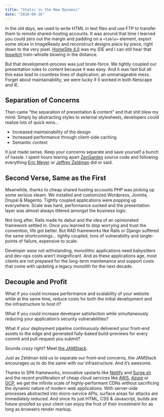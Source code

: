 ```yaml
---
title: "Static is the New Dynamic"
date: "2018-09-26"
---
```


In the old days, we used to write HTML in text files and use FTP to transfer them to remote shared-hosting accounts. It was around that time I learned you could zero out the margin and padding on a `<table>` element, export some slices in ImageReady and reconstruct designs piece by piece, right down to the very pixel. [HomeSite 4.0](https://www.irt.org/software/sw012/) was my IDE and I can still hear that [Ipswitch](https://www.ipswitch.com/ftp-client) train-whistle blowing in the distance.

But that development-process was just brute-force. We tightly coupled our presentation rules to content because it was easy. And it was fast but all this ease lead to countless lines of duplication; an unmanageable mess. Forget about maintainability, we were lucky if it worked in both Netscape and IE.

## Separation of Concerns

Then came “the separation of presentation & content” and that shit blew my mind. Simply by abstracting styles to external stylesheets, developers could realize lots of quick wins…

- Increased maintainability of the design
- Increased performance through client-side caching
- Semantic context

It just made sense. Keep your concerns separate and save yourself a bunch of hassle. I spent hours tearing apart [ZenGarden](http://www.csszengarden.com/) source code and following everything [Eric Meyer](https://meyerweb.com/) or [Jeffrey Zeldman](https://www.zeldman.com/) did or said.

## Second Verse, Same as the First

Meanwhile, thanks to cheap shared hosting accounts PHP was picking up some serious steam. We installed and customized Wordpress, Joomla, Drupal & Magento. Tightly coupled applications were popping up everywhere. Scale was hard, performance sucked and the presentation layer was almost always littered amongst the business logic.

Not long after, Rails made its debut and the idea of an opinionated framework settled in. Once you learned to stop worrying and trust the convention, life got better. But RAD frameworks like Rails or Django suffered the same shortcomings… tightly coupled, tons of vulnerability and single-points of failure, expensive to scale.

Developer ease not withstanding, monolithic applications need babysitters and dev-ops costs aren’t insignificant. And as these applications age, most clients are not prepared for the long-term maintenance and support costs that come with updating a legacy monolith for the next decade.

## Decouple and Profit

What if you could increase performance and scalability of your website while at the same time, reduce costs for both the initial development and the infrastructure to host it?

What if you could increase developer satisfaction while simultaneously reducing your application’s security vulnerabilities?

What if your deployment pipeline continuously delivered your front-end assets to the edge and generated fully-baked build-previews for every commit and pull-request you submit?

Sounds crazy right? Meet [the JAMStack](https://jamstack.org/).

Just as Zeldman told us to separate our front-end concerns, the JAMStack encourages us to do the same with our infrastructure. And it’s awesome.

Thanks to SPA frameworks, innovative upstarts like [Netlify](https://www.netlify.com/) and [Surge.sh](https://surge.sh/) and the recent proliferation of cheap cloud services like [AWS](https://aws.amazon.com/), [Azure](https://azure.microsoft.com/en-us/) or [GCP](https://cloud.google.com/), we get the infinite scale of highly-performant CDNs without sacrificing the dynamic nature of modern web applications. With server-side processes abstracted into micro-service APIs, surface areas for attacks are immediately reduced. And since its just HTML, CSS & Javascript, builds are future-proofed so your client can enjoy the fruit of their investment for as long as browsers render markup.
